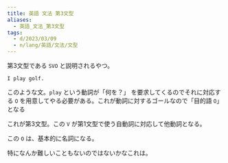 ```yaml
---
title: 英語 文法 第3文型
aliases:
  - 英語_文法_第3文型
tags:
  - d/2023/03/09
  - n/lang/英語/文法/文型 
---
```


第3文型である `SVO` と説明されるやつ。

```
I play golf.
```

このような文。`play` という動詞が「何を？」 を要求してくるのでそれに対応する `O` を用意してやる必要がある。これが動詞に対するゴールなので「目的語 `O`」となる

これが第3文型。この `V` が第1文型で使う自動詞に対応して他動詞となる。

この `O` は、基本的に名詞になる。

特になんか難しいこともないのではないかなこれは。





